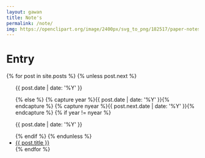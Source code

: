 ```yaml
---
layout: gawan
title: Note's
permalink: /note/
img: https://openclipart.org/image/2400px/svg_to_png/182517/paper-notes.png
---
```

<div class="home w3-animate-zoom">
	<h1 class="page-heading w3-text-indigo w3-animate-top">Entry <a class="w3-right-align rss-subscribe" href="{{ "/feed.xml" | prepend: site.baseurl }}" title="subscribe via RSS"><i class="fa fa-rss w3-text-orange w3-right-align w3-animate-fading" aria-hidden="true"></i></a> <a href="list"><i class="fa fa-list-ul w3-right w3-text-light-gray" aria-hidden="true"></i></a></h1>
      {% for post in site.posts %}
        {% unless post.next %}
		<ul>
          <p class="w3-text-deep-blue w3-xlarge">{{ post.date | date: '%Y' }}</p>
        {% else %}
          {% capture year %}{{ post.date | date: '%Y' }}{% endcapture %}
          {% capture nyear %}{{ post.next.date | date: '%Y' }}{% endcapture %}
          {% if year != nyear %}
            <p class="w3-text-indigo w3-xlarge">{{ post.date | date: '%Y' }}</p>
          {% endif %}
        {% endunless %}
        <li ><span class="w3-text-red fa fa-angle-double-right"></span> <a href="{{ site.baseurl }}{{ post.url }}" class="w3-text-blue">{{ post.title }}</a></li>
      {% endfor %}
    </ul>
</div>
